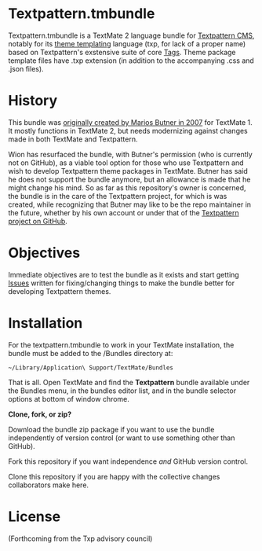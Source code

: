 # Textpattern.tmbundle

Textpattern.tmbundle is a TextMate 2 language bundle for [Textpattern CMS](https://textpattern.com), notably for its [theme templating](https://docs.textpattern.com/build/themes-creating-using-and-sharing) language (txp, for lack of a proper name) based on Textpattern's exstensive suite of core [Tags](https://docs.textpatter.com/tags/). Theme package template files have .txp extension (in addition to the accompanying .css and .json files).

# History

This bundle was [originally created by Marios Butner in 2007](https://web.archive.org/web/20070627014758/http://www.consking.com/article/txp-bundle-version-07) for TextMate 1. It mostly functions in TextMate 2, but needs modernizing against changes made in both TextMate and Textpattern.

Wion has resurfaced the bundle, with Butner's permission (who is currently not on GitHub), as a viable tool option for those who use Textpattern and wish to develop Textpattern theme packages in TextMate. Butner has said he does not support the bundle anymore, but an allowance is made that he might change his mind. So as far as this repository's owner is concerned, the bundle is in the care of the Textpattern project, for which is was created, while recognizing that Butner may like to be the repo maintainer in the future, whether by his own account or under that of the [Textpattern project on GitHub](https://github.com/textpattern).

# Objectives

Immediate objectives are to test the bundle as it exists and start getting [Issues](https://github.com/wion/textpattern.tmbundle/issues) written for fixing/changing things to make the bundle better for developing Textpattern themes.

# Installation

For the textpattern.tmbundle to work in your TextMate installation, the bundle must be added to the /Bundles directory at:

```
~/Library/Application\ Support/TextMate/Bundles
```

That is all. Open TextMate and find the **Textpattern** bundle available under the Bundles menu, in the bundles editor list, and in the bundle selector options at bottom of window chrome.

**Clone, fork, or zip?**

Download the bundle zip package if you want to use the bundle independently of version control (or want to use something other than GitHub).

Fork this repository if you want independence _and_ GitHub version control.

Clone this repository if you are happy with the collective changes collaborators make here.

# License

(Forthcoming from the Txp advisory council)



